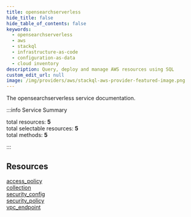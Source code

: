 ```yaml
---
title: opensearchserverless
hide_title: false
hide_table_of_contents: false
keywords:
  - opensearchserverless
  - aws
  - stackql
  - infrastructure-as-code
  - configuration-as-data
  - cloud inventory
description: Query, deploy and manage AWS resources using SQL
custom_edit_url: null
image: /img/providers/aws/stackql-aws-provider-featured-image.png
---
```


The opensearchserverless service documentation.

:::info Service Summary

<div class="row">
<div class="providerDocColumn">
<span>total resources:&nbsp;<b>5</b></span><br />
<span>total selectable resources:&nbsp;<b>5</b></span><br />
<span>total methods:&nbsp;<b>5</b></span><br />
</div>
</div>

:::

## Resources
<div class="row">
<div class="providerDocColumn">
<a href="/providers/aws/opensearchserverless/access_policy/">access_policy</a><br />
<a href="/providers/aws/opensearchserverless/collection/">collection</a><br />
<a href="/providers/aws/opensearchserverless/security_config/">security_config</a>
</div>
<div class="providerDocColumn">
<a href="/providers/aws/opensearchserverless/security_policy/">security_policy</a><br />
<a href="/providers/aws/opensearchserverless/vpc_endpoint/">vpc_endpoint</a>
</div>
</div>